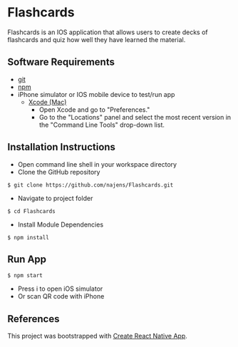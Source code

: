 # Flashcards
Flashcards is an IOS application that allows users to create decks of flashcards and quiz how well they have learned the material.

## Software Requirements
- [git](https://git-scm.com/downloads)
- [npm](https://nodejs.org/en/download/)
- iPhone simulator or IOS mobile device to test/run app
  - [Xcode (Mac)](https://developer.apple.com/xcode/)
    - Open Xcode and go to "Preferences."
    - Go to the "Locations" panel and select the most recent version in the "Command Line Tools" drop-down list.

## Installation Instructions
- Open command line shell in your workspace directory
- Clone the GitHub repository
```
$ git clone https://github.com/najens/Flashcards.git
```
- Navigate to project folder
```
$ cd Flashcards
```
- Install Module Dependencies
```
$ npm install
```

## Run App
```
$ npm start
```
- Press i to open iOS simulator
- Or scan QR code with iPhone

## References
This project was bootstrapped with [Create React Native App](https://github.com/react-community/create-react-native-app).
